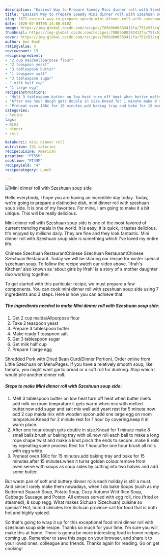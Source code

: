 ```yaml
---
description: "Easiest Way to Prepare Speedy Mini dinner roll with Szeshuan soup side"
title: "Easiest Way to Prepare Speedy Mini dinner roll with Szeshuan soup side"
slug: 1672-easiest-way-to-prepare-speedy-mini-dinner-roll-with-szeshuan-soup-side
date: 2020-07-04T05:14:08.610Z
image: https://img-global.cpcdn.com/recipes/708b9b00383412fa/751x532cq70/mini-dinner-roll-with-szeshuan-soup-side-recipe-main-photo.jpg
thumbnail: https://img-global.cpcdn.com/recipes/708b9b00383412fa/751x532cq70/mini-dinner-roll-with-szeshuan-soup-side-recipe-main-photo.jpg
cover: https://img-global.cpcdn.com/recipes/708b9b00383412fa/751x532cq70/mini-dinner-roll-with-szeshuan-soup-side-recipe-main-photo.jpg
author: Ann Bush
ratingvalue: 4
reviewcount: 15
recipeingredient:
- "2 cup maidaAllpurpose flour"
- "2 teaspoon yeast"
- "3 tablespoon butter"
- "1 teaspoon salt"
- "3 tablespoon sugar"
- " milk half cup"
- "1 large egg"
recipeinstructions:
- "Melt 3 tablespoon butter on low heat turn off heat when butter melts add milk on room temprature.it gets warm when mix with melted butter.now add sugar and salt mix well add yeart rest for 5 minute.now add 2 cup maida mix with wooden spoon.add one large egg on room temprature.Knead for 2 minute rest for 1 hour by covering.keep it in warm place."
- "After one hour dough gets double in size.Knead for 1 minute make 8 small balls.brush ur baking tray with oil.now roll each ball to make a long rope shape twist and make a knot.pinch the ends to secure..make 8 rolls by repeating same process.Rest for 1 hour.after one hour brush all rolls with egg white."
- "Preheat oven 180c for 15 minutes.add baking tray and bake for 15 minutes.after 15 minutes.when it turns golden colour.remove from oven.serve with soups as soup sides by cutting into two halves and add some butter."
categories:
- Recipe
tags:
- mini
- dinner
- roll

katakunci: mini dinner roll 
nutrition: 231 calories
recipecuisine: American
preptime: "PT35M"
cooktime: "PT49M"
recipeyield: "4"
recipecategory: Lunch

---
```



![Mini dinner roll with Szeshuan soup side](https://img-global.cpcdn.com/recipes/708b9b00383412fa/751x532cq70/mini-dinner-roll-with-szeshuan-soup-side-recipe-main-photo.jpg)

Hello everybody, I hope you are having an incredible day today. Today, we're going to prepare a distinctive dish, mini dinner roll with szeshuan soup side. It is one of my favorites. For mine, I am going to make it a bit unique. This will be really delicious.

Mini dinner roll with Szeshuan soup side is one of the most favored of current trending meals in the world. It is easy, it is quick, it tastes delicious. It's enjoyed by millions daily. They are fine and they look fantastic. Mini dinner roll with Szeshuan soup side is something which I've loved my entire life.

Chinese Szechuan RestaurantChinese Szechuan RestaurantChinese Szechuan Restaurant. Today we will be sharing our recipe for winter special szechuan soup. To follow the recipe watch our video above. &#39;Ifrah&#39;s Kitchen&#39; also known as &#39;about girls by Ifrah&#39; is a story of a mother daughter duo working together.


To get started with this particular recipe, we must prepare a few components. You can cook mini dinner roll with szeshuan soup side using 7 ingredients and 3 steps. Here is how you can achieve that.

<!--inarticleads1-->

##### The ingredients needed to make Mini dinner roll with Szeshuan soup side:

1. Get 2 cup maida/Allpurpose flour
1. Take 2 teaspoon yeast
1. Prepare 3 tablespoon butter
1. Make ready 1 teaspoon salt
1. Get 3 tablespoon sugar
1. Get  milk half cup
1. Prepare 1 large egg


Shredded Pork with Dried Bean Curd(Dinner Portion). Order online from Little Szechuan on MenuPages. If you have a relatively smooth soup, like tomato, you might want garlic bread or a soft roll for dunking. Atop which I would pile another dinner roll. 

<!--inarticleads2-->

##### Steps to make Mini dinner roll with Szeshuan soup side:

1. Melt 3 tablespoon butter on low heat turn off heat when butter melts add milk on room temprature.it gets warm when mix with melted butter.now add sugar and salt mix well add yeart rest for 5 minute.now add 2 cup maida mix with wooden spoon.add one large egg on room temprature.Knead for 2 minute rest for 1 hour by covering.keep it in warm place.
1. After one hour dough gets double in size.Knead for 1 minute make 8 small balls.brush ur baking tray with oil.now roll each ball to make a long rope shape twist and make a knot.pinch the ends to secure..make 8 rolls by repeating same process.Rest for 1 hour.after one hour brush all rolls with egg white.
1. Preheat oven 180c for 15 minutes.add baking tray and bake for 15 minutes.after 15 minutes.when it turns golden colour.remove from oven.serve with soups as soup sides by cutting into two halves and add some butter.


But warm pan of soft and buttery dinner rolls each holiday is still a must. And since I rarely make them nowadays, when I do bake Soups (such as my Butternut Squash Soup, Potato Soup, Cozy Autumn Wild Rice Soup, Cabbage Sausage and Potato. All entrees served with egg roll, rice (fried or steamed), &amp; soup (egg. What makes Sichuan (Szechuan) cuisine so special? Hot, humid climates like Sichuan province call for food that is both hot and highly spiced. 

So that's going to wrap it up for this exceptional food mini dinner roll with szeshuan soup side recipe. Thanks so much for your time. I'm sure you will make this at home. There is gonna be more interesting food in home recipes coming up. Remember to save this page on your browser, and share it to your loved ones, colleague and friends. Thanks again for reading. Go on get cooking!
